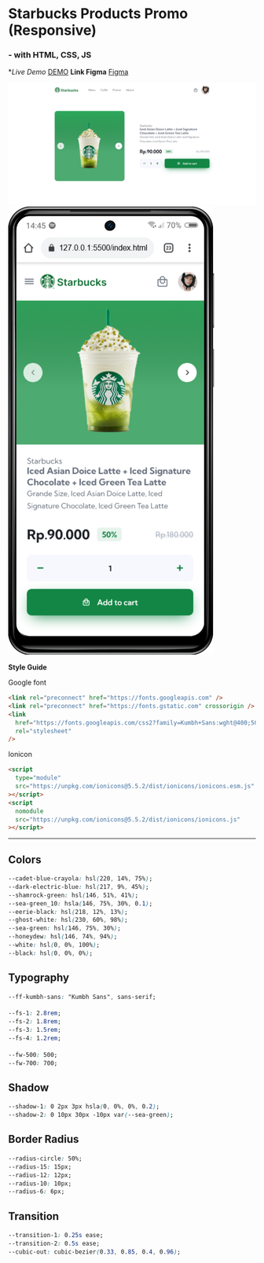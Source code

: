 # Starbucks Products Promo (Responsive)

### - with HTML, CSS, JS
**Live Demo* [DEMO](https://starbucks-promo-details.vercel.app/)
**Link Figma** [Figma](https://www.figma.com/file/Sm3K8mNiE1DVUOTbEccNzU/Starbucks-Promo?node-id=0%3A1&t=5tbliA14VYt9idDB-1)

![Screenshot Web Version](https://github.com/alamnaga/Starbucks-Promo-Details/blob/main/assets/images/Screenshots/Web.PNG)
![Screenshot MobileVersion](https://github.com/alamnaga/Starbucks-Promo-Details/blob/main/assets/images/Screenshots/mobile.png)

**Style Guide**

Google font

```html
<link rel="preconnect" href="https://fonts.googleapis.com" />
<link rel="preconnect" href="https://fonts.gstatic.com" crossorigin />
<link
  href="https://fonts.googleapis.com/css2?family=Kumbh+Sans:wght@400;500;700&display=swap"
  rel="stylesheet"
/>
```

Ionicon

```html
<script
  type="module"
  src="https://unpkg.com/ionicons@5.5.2/dist/ionicons/ionicons.esm.js"
></script>
<script
  nomodule
  src="https://unpkg.com/ionicons@5.5.2/dist/ionicons/ionicons.js"
></script>
```

---

## Colors

```css
--cadet-blue-crayola: hsl(220, 14%, 75%);
--dark-electric-blue: hsl(217, 9%, 45%);
--shamrock-green: hsl(146, 51%, 41%);
--sea-green_10: hsla(146, 75%, 30%, 0.1);
--eerie-black: hsl(218, 12%, 13%);
--ghost-white: hsl(230, 60%, 98%);
--sea-green: hsl(146, 75%, 30%);
--honeydew: hsl(146, 74%, 94%);
--white: hsl(0, 0%, 100%);
--black: hsl(0, 0%, 0%);
```

## Typography

```css
--ff-kumbh-sans: "Kumbh Sans", sans-serif;

--fs-1: 2.8rem;
--fs-2: 1.8rem;
--fs-3: 1.5rem;
--fs-4: 1.2rem;

--fw-500: 500;
--fw-700: 700;
```

## Shadow

```css
--shadow-1: 0 2px 3px hsla(0, 0%, 0%, 0.2);
--shadow-2: 0 10px 30px -10px var(--sea-green);
```

## Border Radius

```css
--radius-circle: 50%;
--radius-15: 15px;
--radius-12: 12px;
--radius-10: 10px;
--radius-6: 6px;
```

## Transition

```css
--transition-1: 0.25s ease;
--transition-2: 0.5s ease;
--cubic-out: cubic-bezier(0.33, 0.85, 0.4, 0.96);
```
